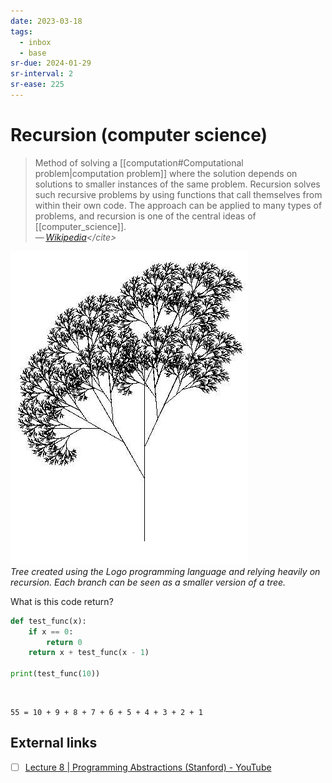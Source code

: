 ```yaml
---
date: 2023-03-18
tags:
  - inbox
  - base
sr-due: 2024-01-29
sr-interval: 2
sr-ease: 225
---
```


# Recursion (computer science)

> Method of solving a [[computation#Computational problem|computation problem]]
> where the solution depends on solutions to smaller instances of the same
> problem. Recursion solves such recursive problems by using functions that call
> themselves from within their own code. The approach can be applied to many
> types of problems, and recursion is one of the central ideas of
> [[computer_science]].\
> — <cite>[Wikipedia](https://en.wikipedia.org/wiki/Recursion_\(computer_science\))</cite>

![Recursive Tree](img/recursive_tree.jpg)\
_Tree created using the Logo
programming language and relying heavily on recursion. Each branch can be seen
as a smaller version of a tree._

What is this code return?
```python
def test_func(x):
    if x == 0:
        return 0
    return x + test_func(x - 1)

print(test_func(10))
```
&#10;<br>
```
55 = 10 + 9 + 8 + 7 + 6 + 5 + 4 + 3 + 2 + 1
```

## External links

- [ ] [Lecture 8 | Programming Abstractions (Stanford) - YouTube](https://www.youtube.com/watch?v=gl3emqCuueQ)
